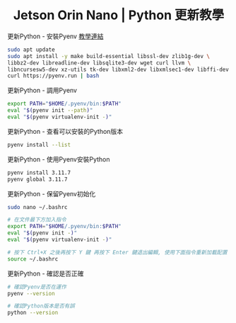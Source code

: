# <div align="center">Jetson Orin Nano | Python 更新教學</div>

更新Python - 安裝Pyenv [教學連結](https://hackmd.io/@spyua/rydFvA0W3)
```bash
sudo apt update
sudo apt install -y make build-essential libssl-dev zlib1g-dev \
libbz2-dev libreadline-dev libsqlite3-dev wget curl llvm \
libncursesw5-dev xz-utils tk-dev libxml2-dev libxmlsec1-dev libffi-dev liblzma-dev
curl https://pyenv.run | bash

```

更新Python - 調用Pyenv
```bash
export PATH="$HOME/.pyenv/bin:$PATH"
eval "$(pyenv init --path)"
eval "$(pyenv virtualenv-init -)"

```

更新Python - 查看可以安裝的Python版本
```bash
pyenv install --list

```

更新Python - 使用Pyenv安裝Python
```bash
pyenv install 3.11.7
pyenv global 3.11.7

```

更新Python - 保留Pyenv初始化
```bash
sudo nano ~/.bashrc

# 在文件最下方加入指令
export PATH="$HOME/.pyenv/bin:$PATH"
eval "$(pyenv init -)"
eval "$(pyenv virtualenv-init -)"

# 按下 Ctrl+X 之後再按下 Y 鍵 再按下 Enter 鍵退出編輯, 使用下面指令重新加載配置
source ~/.bashrc

```

更新Python - 確認是否正確
```bash
# 確認Pyenv是否在運作
pyenv --version

# 確認Python版本是否有誤
python --version

```